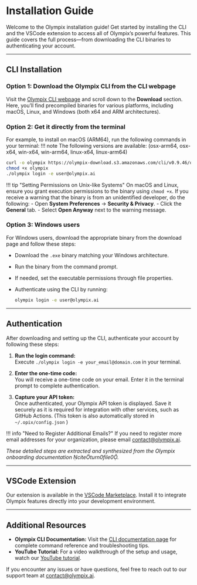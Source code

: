 # Installation Guide

Welcome to the Olympix installation guide! Get started by installing the CLI and the VSCode extension to access all of Olympix’s powerful features. This guide covers the full process—from downloading the CLI binaries to authenticating your account.

---

## CLI Installation

### Option 1: Download the Olympix CLI from the CLI webpage

Visit the [Olympix CLI webpage](https://olympix-download.s3.amazonaws.com/cli/cli_doc.html) and scroll down to the **Download** section. Here, you’ll find precompiled binaries for various platforms, including macOS, Linux, and Windows (both x64 and ARM architectures).

### Option 2: Get it directly from the terminal

For example, to install on macOS (ARM64), run the following commands in your terminal:
!!! note 
    The following versions are available: (osx-arm64, osx-x64, win-x64, win-arm64, linux-x64, linux-arm64)

```bash
curl -o olympix https://olympix-download.s3.amazonaws.com/cli/v0.9.46/osx-arm64/olympix
chmod +x olympix
./olympix login -e user@olympix.ai
```

!!! tip "Setting Permissions on Unix-like Systems"
    On macOS and Linux, ensure you grant execution permissions to the binary using `chmod +x`. If you receive a warning that the binary is from an unidentified developer, do the following:
    - Open **System Preferences** → **Security & Privacy**.
    - Click the **General** tab.
    - Select **Open Anyway** next to the warning message.

### Option 3: Windows users 

For Windows users, download the appropriate binary from the download page and follow these steps:
- Download the `.exe` binary matching your Windows architecture.
- Run the binary from the command prompt.
- If needed, set the executable permissions through file properties.
- Authenticate using the CLI by running:
  
  ```bash
  olympix login -e user@olympix.ai
  ```

---

## Authentication

After downloading and setting up the CLI, authenticate your account by following these steps:

1. **Run the login command:**  
   Execute `./olympix login -e your_email@domain.com` in your terminal.
   
2. **Enter the one-time code:**  
   You will receive a one-time code on your email. Enter it in the terminal prompt to complete authentication.
   
3. **Capture your API token:**  
   Once authenticated, your Olympix API token is displayed. Save it securely as it is required for integration with other services, such as GitHub Actions. (This token is also automatically stored in `~/.opix/config.json` )

!!! info "Need to Register Additional Emails?"
    If you need to register more email addresses for your organization, please email [contact@olympix.ai](mailto:contact@olympix.ai).

*These detailed steps are extracted and synthesized from the Olympix onboarding documentation citeturn0file0.*

---

## VSCode Extension

Our extension is available in the [VSCode Marketplace](https://marketplace.visualstudio.com/items?itemName=Olympixai.olympix). Install it to integrate Olympix features directly into your development environment.

---

## Additional Resources

- **Olympix CLI Documentation:** Visit the [CLI documentation page](./CLI/index.md) for complete command reference and troubleshooting tips.
- **YouTube Tutorial:** For a video walkthrough of the setup and usage, watch our [YouTube tutorial](https://youtu.be/x7Apoq2PgT0).

If you encounter any issues or have questions, feel free to reach out to our support team at [contact@olympix.ai](mailto:contact@olympix.ai).